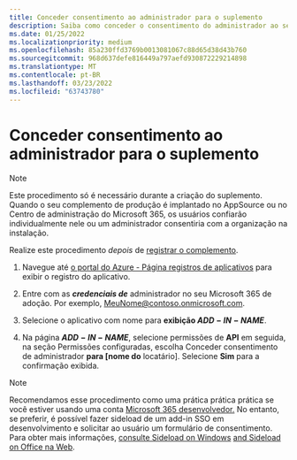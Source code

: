 ```yaml
---
title: Conceder consentimento ao administrador para o suplemento
description: Saiba como conceder o consentimento do administrador ao seu complemento.
ms.date: 01/25/2022
ms.localizationpriority: medium
ms.openlocfilehash: 85a230ffd3769b0013081067c88d65d38d43b760
ms.sourcegitcommit: 968d637defe816449a797aefd930872229214898
ms.translationtype: MT
ms.contentlocale: pt-BR
ms.lasthandoff: 03/23/2022
ms.locfileid: "63743780"
---
```

# <a name="grant-administrator-consent-to-the-add-in"></a>Conceder consentimento ao administrador para o suplemento

> [!NOTE]
> Este procedimento só é necessário durante a criação do suplemento. Quando o seu complemento de produção é implantado no AppSource ou no Centro de administração do Microsoft 365, os usuários confiarão individualmente nele ou um administrador consentiria com a organização na instalação.

Realize este procedimento *depois* de [registrar o complemento](../develop/register-sso-add-in-aad-v2.md).

1. Navegue até [o portal do Azure - Página registros de aplicativos](https://go.microsoft.com/fwlink/?linkid=2083908) para exibir o registro do aplicativo.

1. Entre com as ***credenciais de*** administrador no seu Microsoft 365 de adoção. Por exemplo, MeuNome@contoso.onmicrosoft.com.

1. Selecione o aplicativo com nome para **exibição $ADD-IN-NAME$**.

1. Na página **$ADD-IN-NAME$**, selecione permissões de **API** em seguida, na seção Permissões configuradas, escolha Conceder consentimento de administrador **para [nome do** locatário]. Selecione **Sim** para a confirmação exibida.

> [!NOTE]
> Recomendamos esse procedimento como uma prática prática prática se você estiver usando uma conta [Microsoft 365 desenvolvedor.](https://developer.microsoft.com/microsoft-365/dev-program) No entanto, se preferir, é possível fazer sideload de um add-in SSO em desenvolvimento e solicitar ao usuário um formulário de consentimento. Para obter mais informações, [consulte Sideload on Windows](../testing/create-a-network-shared-folder-catalog-for-task-pane-and-content-add-ins.md) [and Sideload on Office na Web](../testing/sideload-office-add-ins-for-testing.md).
